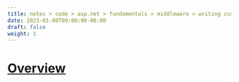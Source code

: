 ```yaml
---
title: notes > code > asp.net > fundamentals > middleware > writing custom middleware
date: 2023-01-08T00:00:00-06:00
draft: false
weight: 1
---
```


# [Overview](https://learn.microsoft.com/en-us/aspnet/core/fundamentals/middleware/write?view=aspnetcore-7.0)
